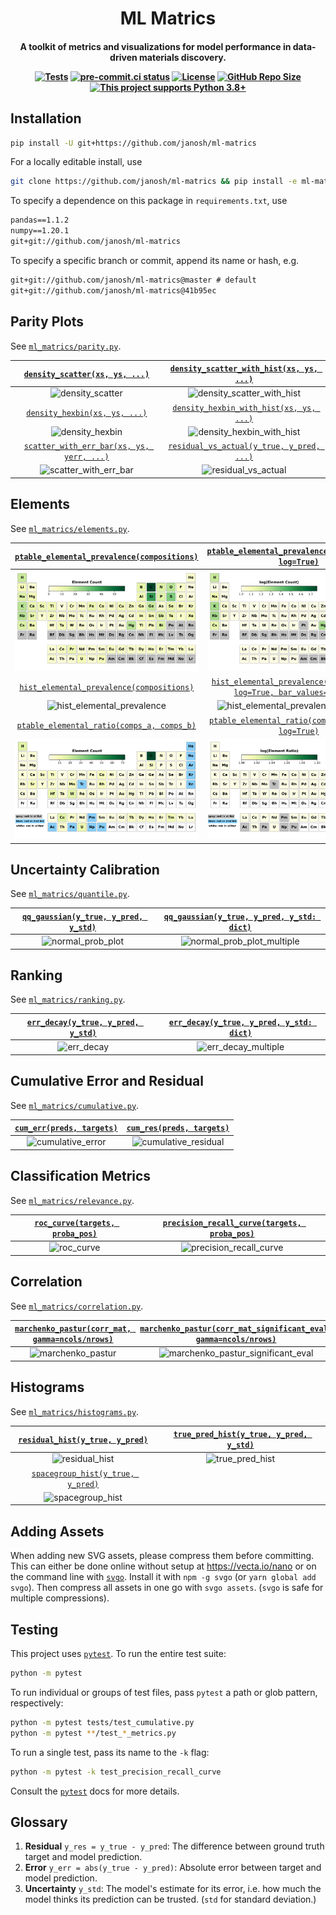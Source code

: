 <h1 align="center">ML Matrics</h1>

<h4 align="center">

A toolkit of metrics and visualizations for model performance in data-driven materials discovery.

[![Tests](https://github.com/janosh/ml-matrics/workflows/Tests/badge.svg)](https://github.com/janosh/ml-matrics/actions)
[![pre-commit.ci status](https://results.pre-commit.ci/badge/github/janosh/ml-matrics/master.svg)](https://results.pre-commit.ci/latest/github/janosh/ml-matrics/master)
[![License](https://img.shields.io/github/license/janosh/ml-matrics?label=License)](/license)
[![GitHub Repo Size](https://img.shields.io/github/repo-size/janosh/ml-matrics?label=Repo+Size)](https://github.com/janosh/ml-matrics/graphs/contributors)
[![This project supports Python 3.8+](https://img.shields.io/badge/Python-3.8+-blue.svg)](https://python.org/downloads)

</h4>

## Installation

```sh
pip install -U git+https://github.com/janosh/ml-matrics
```

For a locally editable install, use

```sh
git clone https://github.com/janosh/ml-matrics && pip install -e ml-matrics
```

To specify a dependence on this package in `requirements.txt`, use

```txt
pandas==1.1.2
numpy==1.20.1
git+git://github.com/janosh/ml-matrics
```

To specify a specific branch or commit, append its name or hash, e.g.

```txt
git+git://github.com/janosh/ml-matrics@master # default
git+git://github.com/janosh/ml-matrics@41b95ec
```

## Parity Plots

See [`ml_matrics/parity.py`](ml_matrics/parity.py).

|      [`density_scatter(xs, ys, ...)`](ml_matrics/parity.py)       |  [`density_scatter_with_hist(xs, ys, ...)`](ml_matrics/parity.py)  |
| :---------------------------------------------------------------: | :----------------------------------------------------------------: |
|          ![density_scatter](assets/density_scatter.svg)           | ![density_scatter_with_hist](assets/density_scatter_with_hist.svg) |
|       [`density_hexbin(xs, ys, ...)`](ml_matrics/parity.py)       |  [`density_hexbin_with_hist(xs, ys, ...)`](ml_matrics/parity.py)   |
|           ![density_hexbin](assets/density_hexbin.svg)            |  ![density_hexbin_with_hist](assets/density_hexbin_with_hist.svg)  |
| [`scatter_with_err_bar(xs, ys, yerr, ...)`](ml_matrics/parity.py) | [`residual_vs_actual(y_true, y_pred, ...)`](ml_matrics/parity.py)  |
|     ![scatter_with_err_bar](assets/scatter_with_err_bar.svg)      |        ![residual_vs_actual](assets/residual_vs_actual.svg)        |

## Elements

See [`ml_matrics/elements.py`](ml_matrics/elements.py).

| [`ptable_elemental_prevalence(compositions)`](ml_matrics/elements.py)  |          [`ptable_elemental_prevalence(compositions, log=True)`](ml_matrics/elements.py)          |
| :--------------------------------------------------------------------: | :-----------------------------------------------------------------------------------------------: |
| ![ptable_elemental_prevalence](assets/ptable_elemental_prevalence.svg) |          ![ptable_elemental_prevalence_log](assets/ptable_elemental_prevalence_log.svg)           |
|  [`hist_elemental_prevalence(compositions)`](ml_matrics/elements.py)   | [`hist_elemental_prevalence(compositions, log=True, bar_values='count')`](ml_matrics/elements.py) |
|   ![hist_elemental_prevalence](assets/hist_elemental_prevalence.svg)   |      ![hist_elemental_prevalence_log_count](assets/hist_elemental_prevalence_log_count.svg)       |
|  [`ptable_elemental_ratio(comps_a, comps_b)`](ml_matrics/elements.py)  |          [`ptable_elemental_ratio(comps_b, comps_a, log=True)`](ml_matrics/elements.py)           |
|      ![ptable_elemental_ratio](assets/ptable_elemental_ratio.svg)      |               ![ptable_elemental_ratio_log](assets/ptable_elemental_ratio_log.svg)                |

## Uncertainty Calibration

See [`ml_matrics/quantile.py`](ml_matrics/quantile.py).

| [`qq_gaussian(y_true, y_pred, y_std)`](ml_matrics/quantile.py) | [`qq_gaussian(y_true, y_pred, y_std: dict)`](ml_matrics/quantile.py) |
| :------------------------------------------------------------: | :------------------------------------------------------------------: |
|        ![normal_prob_plot](assets/normal_prob_plot.svg)        |  ![normal_prob_plot_multiple](assets/normal_prob_plot_multiple.svg)  |

## Ranking

See [`ml_matrics/ranking.py`](ml_matrics/ranking.py).

| [`err_decay(y_true, y_pred, y_std)`](ml_matrics/ranking.py) | [`err_decay(y_true, y_pred, y_std: dict)`](ml_matrics/ranking.py) |
| :---------------------------------------------------------: | :---------------------------------------------------------------: |
|             ![err_decay](assets/err_decay.svg)              |       ![err_decay_multiple](assets/err_decay_multiple.svg)        |

## Cumulative Error and Residual

See [`ml_matrics/cumulative.py`](ml_matrics/cumulative.py).

| [`cum_err(preds, targets)`](ml_matrics/cumulative.py) | [`cum_res(preds, targets)`](ml_matrics/cumulative.py)  |
| :---------------------------------------------------: | :----------------------------------------------------: |
|   ![cumulative_error](assets/cumulative_error.svg)    | ![cumulative_residual](assets/cumulative_residual.svg) |

## Classification Metrics

See [`ml_matrics/relevance.py`](ml_matrics/relevance.py).

| [`roc_curve(targets, proba_pos)`](ml_matrics/relevance.py) | [`precision_recall_curve(targets, proba_pos)`](ml_matrics/relevance.py) |
| :--------------------------------------------------------: | :---------------------------------------------------------------------: |
|             ![roc_curve](assets/roc_curve.svg)             |      ![precision_recall_curve](assets/precision_recall_curve.svg)       |

## Correlation

See [`ml_matrics/correlation.py`](ml_matrics/correlation.py).

| [`marchenko_pastur(corr_mat, gamma=ncols/nrows)`](ml_matrics/correlation.py) | [`marchenko_pastur(corr_mat_significant_eval, gamma=ncols/nrows)`](ml_matrics/correlation.py) |
| :--------------------------------------------------------------------------: | :-------------------------------------------------------------------------------------------: |
|               ![marchenko_pastur](assets/marchenko_pastur.svg)               |      ![marchenko_pastur_significant_eval](assets/marchenko_pastur_significant_eval.svg)       |

## Histograms

See [`ml_matrics/histograms.py`](ml_matrics/histograms.py).

|  [`residual_hist(y_true, y_pred)`](ml_matrics/histograms.py)  | [`true_pred_hist(y_true, y_pred, y_std)`](ml_matrics/histograms.py) |
| :-----------------------------------------------------------: | :-----------------------------------------------------------------: |
|          ![residual_hist](assets/residual_hist.svg)           |            ![true_pred_hist](assets/true_pred_hist.svg)             |
| [`spacegroup_hist(y_true, y_pred)`](ml_matrics/histograms.py) |                                                                     |
|        ![spacegroup_hist](assets/spacegroup_hist.svg)         |                                                                     |

## Adding Assets

When adding new SVG assets, please compress them before committing. This can either be done online without setup at <https://vecta.io/nano> or on the command line with [`svgo`](https://github.com/svg/svgo). Install it with `npm -g svgo` (or `yarn global add svgo`). Then compress all assets in one go with `svgo assets`. (`svgo` is safe for multiple compressions).

## Testing

This project uses [`pytest`](https://docs.pytest.org/en/stable/usage.html). To run the entire test suite:

```sh
python -m pytest
```

To run individual or groups of test files, pass `pytest` a path or glob pattern, respectively:

```sh
python -m pytest tests/test_cumulative.py
python -m pytest **/test_*_metrics.py
```

To run a single test, pass its name to the `-k` flag:

```sh
python -m pytest -k test_precision_recall_curve
```

Consult the [`pytest`](https://docs.pytest.org/en/stable/usage.html) docs for more details.

## Glossary

1. **Residual** `y_res = y_true - y_pred`: The difference between ground truth target and model prediction.
2. **Error** `y_err = abs(y_true - y_pred)`: Absolute error between target and model prediction.
3. **Uncertainty** `y_std`: The model's estimate for its error, i.e. how much the model thinks its prediction can be trusted. (`std` for standard deviation.)
